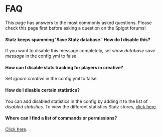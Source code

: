 # FAQ

This page has answers to the most commonly asked questions. Please check this page first before asking a question on the Spigot forums!

#### Statz keeps spamming 'Save Statz database.' How do I disable this?

If you want to disable this message completely, set _show database save message_ in the config.yml to false.

#### How can I disable stats tracking for players in creative?

Set _ignore creative_ in the config.yml to false.

#### How do I disable certain statistics?

You can add disabled statistics in the config by adding it to the list of _disabled statistics_. To view the different statistics Statz stores, [click here](how-to-disable-statistics.md).

#### Where can I find a list of commands or permissions?

[Click here](commands-permissions.md#commands).

